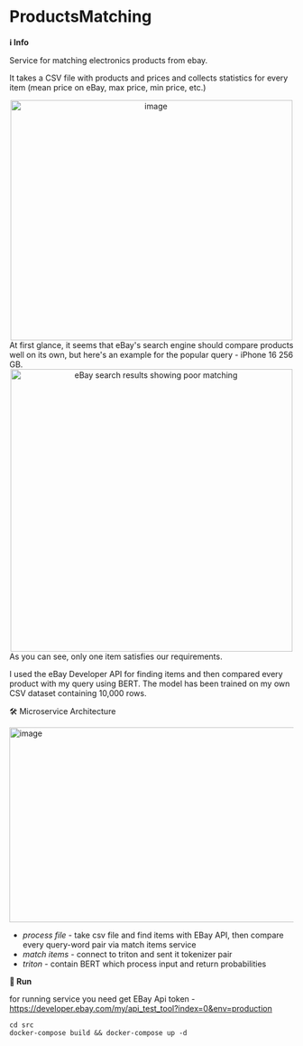 # ProductsMatching
**ℹ️ Info**


Service for matching electronics products from ebay. 

It takes a CSV file with products and prices and collects statistics for every item (mean price on eBay, max price, min price, etc.)

<div align="center"> <img width="500" height="425" alt="image" src="https://github.com/user-attachments/assets/730905ea-9c26-4b5d-a8fb-29df53a007fe" /> </div>
At first glance, it seems that eBay's search engine should compare products well on its own, but here's an example for the popular query - iPhone 16 256 GB.

<div align="center"> <img width="500" alt="eBay search results showing poor matching" src="https://github.com/user-attachments/assets/8b2349f0-52bb-4c4b-bf95-60c7a7d5af66" /> </div>
As you can see, only one item satisfies our requirements.

I used the eBay Developer API for finding items and then compared every product with my query using BERT. The model has been trained on my own CSV dataset containing 10,000 rows.

🛠 Microservice Architecture

<img width="1384" height="345" alt="image" src="https://github.com/user-attachments/assets/1d7118f7-b17b-4750-b7b3-79113c77b092" />

* *process file* - take csv file and find items with EBay API, then compare every query-word pair via match items service
* *match items* - connect to triton and sent it tokenizer pair
*  *triton* - contain BERT which process input and return probabilities

  
**🚀 Run**

for running service you need get EBay Api token - https://developer.ebay.com/my/api_test_tool?index=0&env=production

```
cd src
docker-compose build && docker-compose up -d
```
